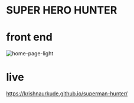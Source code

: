 # SUPER HERO HUNTER

# front end
![home-page-light](https://user-images.githubusercontent.com/66960784/203381630-31bc1e97-e992-4b83-b2c7-a1db7d29ec04.png)
# live 
https://krishnaurkude.github.io/superman-hunter/

